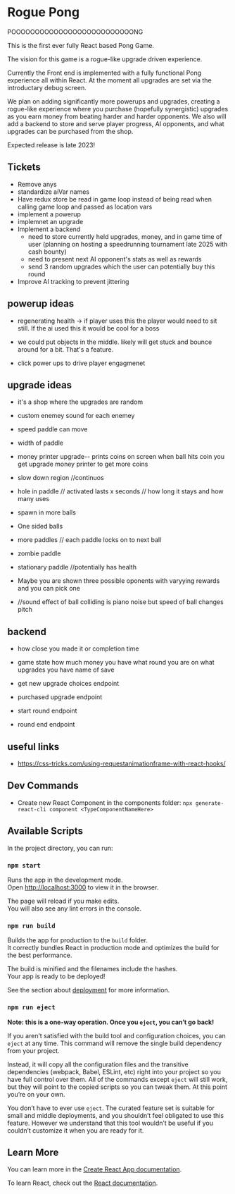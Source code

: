 # Rogue Pong

POOOOOOOOOOOOOOOOOOOOOOOOOONG

This is the first ever fully React based Pong Game.

The vision for this game is a rogue-like upgrade driven experience.

Currently the Front end is implemented with a fully functional Pong experience all within React. At the moment all upgrades are set via the introductary debug screen.

We plan on adding significantly more powerups and upgrades, creating a rogue-like experience where you purchase (hopefully synergistic) upgrades as you earn money from beating harder and harder opponents. We also will add a backend to store and serve player progress, AI opponents, and what upgrades can be purchased from the shop.

Expected release is late 2023!

## Tickets

- Remove anys
- standardize aiVar names
- Have redux store be read in game loop instead of being read when calling game loop and passed as location vars 
- implement a powerup
- implemnet an upgrade
- Implement a backend
  - need to store currently held upgrades, money, and in game time of user (planning on hosting a speedrunning tournament late 2025 with cash bounty)
  - need to present next AI opponent's stats as well as rewards
  - send 3 random upgrades which the user can potentially buy this round
- Improve AI tracking to prevent jittering

## powerup ideas

- regenerating health -> if player uses this the player would need to sit still. If the ai used this it would be cool for a boss

- we could put objects in the middle. likely will get stuck and bounce around for a bit. That's a feature.

- click power ups to drive player engagmenet

## upgrade ideas

- it's a shop where the upgrades are random

- custom enemey sound for each enemey

- speed paddle can move
- width of paddle

- money printer upgrade-- prints coins on screen when ball hits coin you get upgrade money printer to get more coins

- slow down region //continuos
- hole in paddle // activated lasts x seconds // how long it stays and how many uses

- spawn in more balls
- One sided balls

- more paddles // each paddle locks on to next ball
- zombie paddle
- stationary paddle //potentially has health

- Maybe you are shown three possible oponents with varyying rewards and you can pick one

- //sound effect of ball colliding is piano noise but speed of ball changes pitch

## backend

- how close you made it or completion time

- game state how much money you have what round you are on what upgrades you have name of save

- get new upgrade choices endpoint

- purchased upgrade endpoint

- start round endpoint

- round end endpoint

## useful links

- https://css-tricks.com/using-requestanimationframe-with-react-hooks/

## Dev Commands

- Create new React Component in the components folder: `npx generate-react-cli component <TypeComponentNameHere>`

## Available Scripts

In the project directory, you can run:

### `npm start`

Runs the app in the development mode.\
Open [http://localhost:3000](http://localhost:3000) to view it in the browser.

The page will reload if you make edits.\
You will also see any lint errors in the console.

### `npm run build`

Builds the app for production to the `build` folder.\
It correctly bundles React in production mode and optimizes the build for the best performance.

The build is minified and the filenames include the hashes.\
Your app is ready to be deployed!

See the section about [deployment](https://facebook.github.io/create-react-app/docs/deployment) for more information.

### `npm run eject`

**Note: this is a one-way operation. Once you `eject`, you can’t go back!**

If you aren’t satisfied with the build tool and configuration choices, you can `eject` at any time. This command will remove the single build dependency from your project.

Instead, it will copy all the configuration files and the transitive dependencies (webpack, Babel, ESLint, etc) right into your project so you have full control over them. All of the commands except `eject` will still work, but they will point to the copied scripts so you can tweak them. At this point you’re on your own.

You don’t have to ever use `eject`. The curated feature set is suitable for small and middle deployments, and you shouldn’t feel obligated to use this feature. However we understand that this tool wouldn’t be useful if you couldn’t customize it when you are ready for it.

## Learn More

You can learn more in the [Create React App documentation](https://facebook.github.io/create-react-app/docs/getting-started).

To learn React, check out the [React documentation](https://reactjs.org/).
